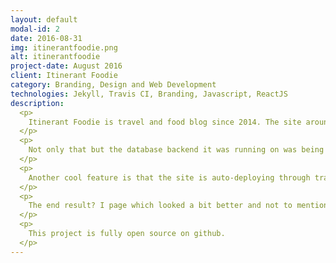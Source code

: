 ```yaml
---
layout: default
modal-id: 2
date: 2016-08-31
img: itinerantfoodie.png
alt: itinerantfoodie
project-date: August 2016
client: Itinerant Foodie
category: Branding, Design and Web Development
technologies: Jekyll, Travis CI, Branding, Javascript, ReactJS
description:
  <p>
    Itinerant Foodie is travel and food blog since 2014. The site around 2016 was looking a bit dated and was looking for a redesign.
  </p>
  <p>
    Not only that but the database backend it was running on was being retired, so the challenge was to get most of the new pages off the database and using Jekyll for static site generation.
  </p>
  <p>
    Another cool feature is that the site is auto-deploying through travisCI upon github commit simplifying the time to creating content.
  </p>
  <p>
    The end result? I page which looked a bit better and not to mention ran faster.
  </p>
  <p>
    This project is fully open source on github.
  </p>
---
```

